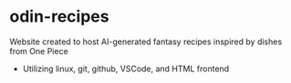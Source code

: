 # odin-recipes
Website created to host AI-generated fantasy recipes inspired by dishes from One Piece
- Utilizing linux, git, github, VSCode, and HTML frontend 
